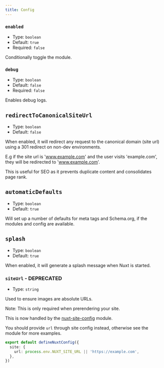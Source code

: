 ```yaml
---
title: Config
---
```


### `enabled`

- Type: `boolean`
- Default: `true`
- Required: `false`

Conditionally toggle the module.

### `debug`

- Type: `boolean`
- Default: `false`
- Required: `false`

Enables debug logs.

## `redirectToCanonicalSiteUrl`

- Type: `boolean`
- Default: `false`

When enabled, it will redirect any request to the canonical domain (site url) using a 301 redirect on non-dev environments.

E.g if the site url is 'www.example.com' and the user visits 'example.com',
they will be redirected to 'www.example.com'.

This is useful for SEO as it prevents duplicate content and consolidates page rank.

## `automaticDefaults`

- Type: `boolean`
- Default: `true`

Will set up a number of defaults for meta tags and Schema.org, if the modules and config are available.

## `splash`

- Type: `boolean`
- Default: `true`

When enabled, it will generate a splash message when Nuxt is started.

### `siteUrl` - DEPRECATED

- Type: `string`

Used to ensure images are absolute URLs.

Note: This is only required when prerendering your site.

This is now handled by the [nuxt-site-config](https://github.com/harlan-zw/nuxt-site-config) module.

You should provide `url` through site config instead, otherwise see the module for more examples.

```ts
export default defineNuxtConfig({
  site: {
    url: process.env.NUXT_SITE_URL || 'https://example.com',
  },
})
```
